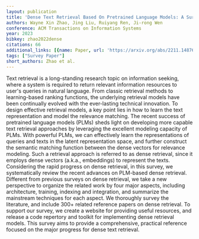 ```yaml
---
layout: publication
title: 'Dense Text Retrieval Based On Pretrained Language Models: A Survey'
authors: Wayne Xin Zhao, Jing Liu, Ruiyang Ren, Ji-rong Wen
conference: ACM Transactions on Information Systems
year: 2023
bibkey: zhao2022dense
citations: 66
additional_links: [{name: Paper, url: 'https://arxiv.org/abs/2211.14876'}]
tags: ["Survey Paper"]
short_authors: Zhao et al.
---
```

Text retrieval is a long-standing research topic on information seeking,
where a system is required to return relevant information resources to user's
queries in natural language. From classic retrieval methods to learning-based
ranking functions, the underlying retrieval models have been continually
evolved with the ever-lasting technical innovation. To design effective
retrieval models, a key point lies in how to learn the text representation and
model the relevance matching. The recent success of pretrained language models
(PLMs) sheds light on developing more capable text retrieval approaches by
leveraging the excellent modeling capacity of PLMs. With powerful PLMs, we can
effectively learn the representations of queries and texts in the latent
representation space, and further construct the semantic matching function
between the dense vectors for relevance modeling. Such a retrieval approach is
referred to as dense retrieval, since it employs dense vectors (a.k.a.,
embeddings) to represent the texts. Considering the rapid progress on dense
retrieval, in this survey, we systematically review the recent advances on
PLM-based dense retrieval. Different from previous surveys on dense retrieval,
we take a new perspective to organize the related work by four major aspects,
including architecture, training, indexing and integration, and summarize the
mainstream techniques for each aspect. We thoroughly survey the literature, and
include 300+ related reference papers on dense retrieval. To support our
survey, we create a website for providing useful resources, and release a code
repertory and toolkit for implementing dense retrieval models. This survey aims
to provide a comprehensive, practical reference focused on the major progress
for dense text retrieval.
